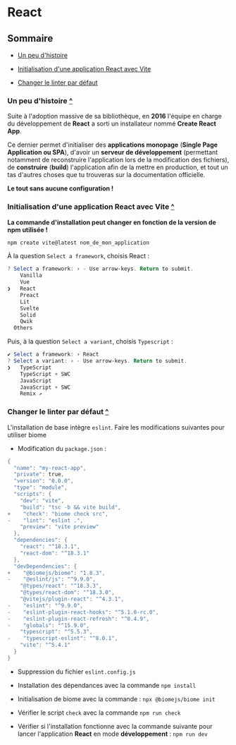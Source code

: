# React

## Sommaire

- [Un peu d'histoire](#un-peu-dhistoire)

- [Initialisation d'une application React avec Vite](#initialisation-dune-application-react-avec-vite)

- [Changer le linter par défaut](#changer-le-linter-par-défaut)

### Un peu d'histoire [^](#sommaire)

Suite à l'adoption massive de sa bibliothèque, en **2016** l'équipe en charge du développement de **React** a sorti un installateur nommé **Create React App**.

Ce dernier permet d'initialiser des **applications monopage** (**Single Page Application ou SPA**), d'avoir un **serveur de développement** (permettant notamment de reconstruire l'application lors de la modification des fichiers), de **construire** (**build**) l'application afin de la mettre en production, et tout un tas d'autres choses que tu trouveras sur la documentation officielle.

**Le tout sans aucune configuration !**

### Initialisation d'une application React avec Vite [^](#sommaire)

**La commande d'installation peut changer en fonction de la version de npm utilisée !**

```powershell
npm create vite@latest nom_de_mon_application
```

À la question `Select a framework`, choisis React :

```powershell
? Select a framework: › - Use arrow-keys. Return to submit.
    Vanilla
    Vue
❯   React
    Preact
    Lit
    Svelte
    Solid
    Qwik
  Others
```

Puis, à la question `Select a variant`, choisis `Typescript` :

```powershell
✔ Select a framework: › React
? Select a variant: › - Use arrow-keys. Return to submit.
❯   TypeScript
    TypeScript + SWC
    JavaScript
    JavaScript + SWC
    Remix ↗
```

### Changer le linter par défaut [^](#sommaire)

L'installation de base intègre `eslint`. Faire les modifications suivantes pour utiliser biome

- Modification du `package.json` :

```powershell
{
  "name": "my-react-app",
  "private": true,
  "version": "0.0.0",
  "type": "module",
  "scripts": {
    "dev": "vite",
    "build": "tsc -b && vite build",
+    "check": "biome check src",
-    "lint": "eslint .",
    "preview": "vite preview"
  },
  "dependencies": {
    "react": "^18.3.1",
    "react-dom": "^18.3.1"
  },
  "devDependencies": {
+    "@biomejs/biome": "1.8.3",
-    "@eslint/js": "^9.9.0",
    "@types/react": "^18.3.3",
    "@types/react-dom": "^18.3.0",
    "@vitejs/plugin-react": "^4.3.1",
-    "eslint": "^9.9.0",
-    "eslint-plugin-react-hooks": "^5.1.0-rc.0",
-    "eslint-plugin-react-refresh": "^0.4.9",
-    "globals": "^15.9.0",
    "typescript": "^5.5.3",
-    "typescript-eslint": "^8.0.1",
    "vite": "^5.4.1"
  }
}
```

- Suppression du fichier `eslint.config.js`

- Installation des dépendances avec la commande `npm install`

- Initialisation de biome avec la commande : `npx @biomejs/biome init`

- Vérifier le script `check` avec la commande `npm run check`

- Vérifier si l'installation fonctionne avec la commande suivante pour lancer l'application **React** en mode **développement** : `npm run dev`
